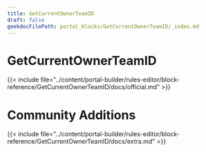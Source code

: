 ```yaml
---
title: GetCurrentOwnerTeamID
draft: false
geekdocFilePath: portal_blocks/GetCurrentOwnerTeamID/_index.md
---
```

# GetCurrentOwnerTeamID
{{< include file="../content/portal-builder/rules-editor/block-reference/GetCurrentOwnerTeamID/docs/official.md" >}}

# Community Additions

{{< include file="../content/portal-builder/rules-editor/block-reference/GetCurrentOwnerTeamID/docs/extra.md" >}}
